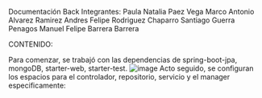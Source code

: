 Documentación Back
Integrantes:
Paula Natalia Paez Vega
Marco Antonio Alvarez Ramirez
Andres Felipe Rodriguez Chaparro
Santiago Guerra Penagos
Manuel Felipe Barrera Barrera

CONTENIDO:

Para comenzar, se trabajó con las dependencias de spring-boot-jpa, mongoDB, starter-web, starter-test.
![image](https://github.com/user-attachments/assets/5c3fe537-8854-4522-b3d8-b1c39fa46b6f)
Acto seguido, se configuran los espacios para el controlador, repositorio, servicio y el manager especificamente:

